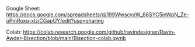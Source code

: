 Google Sheet:
https://docs.google.com/spreadsheets/d/199WwscvxW_66SYC5inWpN_Ze-oPmRoxq-xIzjCGapUY/edit?usp=sharing

Colab:
https://colab.research.google.com/github/ravindesigner/Ravin-Awder-Bisection/blob/main/Bisection-colab.ipynb
